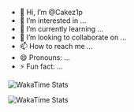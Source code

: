 - 👋 Hi, I’m @Cakez1p
- 👀 I’m interested in ...
- 🌱 I’m currently learning ...
- 💞️ I’m looking to collaborate on ...
- 📫 How to reach me ...
- 😄 Pronouns: ...
- ⚡ Fun fact: ...

<!---
Cakez1p/Cakez1p is a ✨ special ✨ repository because its `README.md` (this file) appears on your GitHub profile.
You can click the Preview link to take a look at your changes.
--->
![WakaTime Stats](https://github-readme-stats.vercel.app/api/wakatime?username=Cakez1p&bg_color=242930&range=all_time&layout=compact&text_color=e6edf3&border_color=0000&hide=markdown,text)


![WakaTime Stats](https://github-readme-stats.vercel.app/api/wakatime?username=Cakez1p&layout=compact)
